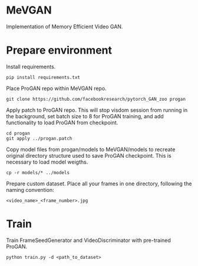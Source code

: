 # MeVGAN
Implementation of Memory Efficient Video GAN.

# Prepare environment

Install requirements.
```
pip install requirements.txt
```
Place ProGAN repo within MeVGAN repo.
```
git clone https://github.com/facebookresearch/pytorch_GAN_zoo progan
```
Apply patch to ProGAN repo.
This will stop visdom session from running in the background, set batch size to 8 for ProGAN training, and add functionality to load ProGAN from checkpoint.
```
cd progan
git apply ../progan.patch
```
Copy model files from progan/models to MeVGAN/models to recreate original directory structure used to save ProGAN checkpoint. This is necessary to load model weigths.
```
cp -r models/* ../models
```
Prepare custom dataset. Place all your frames in one directory, following the naming convention:
```
<video_name>_<frame_number>.jpg
```

# Train

Train FrameSeedGenerator and VideoDiscriminator with pre-trained ProGAN.
```
python train.py -d <path_to_dataset>
```
